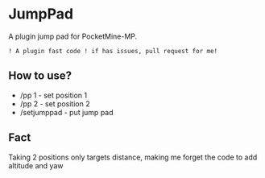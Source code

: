 # JumpPad
A plugin jump pad for PocketMine-MP.

`
! A plugin fast code !
if has issues, pull request for me!
`

## How to use?
- /pp 1 - set position 1
- /pp 2 - set position 2
- /setjumppad - put jump pad

## Fact
Taking 2 positions only targets distance, making me forget the code to add altitude and yaw
